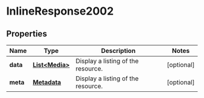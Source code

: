 
# InlineResponse2002

## Properties
Name | Type | Description | Notes
------------ | ------------- | ------------- | -------------
**data** | [**List&lt;Media&gt;**](Media.md) | Display a listing of the resource. |  [optional]
**meta** | [**Metadata**](.md) | Display a listing of the resource. |  [optional]



